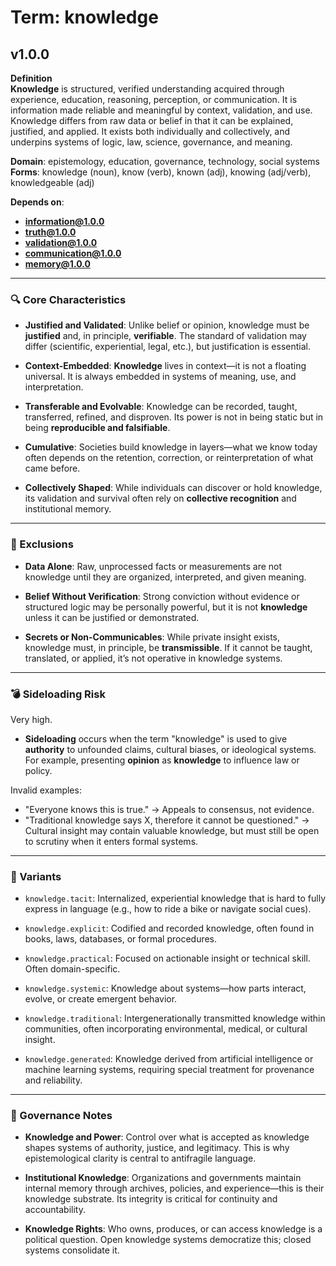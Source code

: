 # Term: knowledge

## v1.0.0

**Definition**  
**Knowledge** is structured, verified understanding acquired through experience, education, reasoning, perception, or communication. It is information made reliable and meaningful by context, validation, and use. Knowledge differs from raw data or belief in that it can be explained, justified, and applied. It exists both individually and collectively, and underpins systems of logic, law, science, governance, and meaning.

**Domain**: epistemology, education, governance, technology, social systems  
**Forms**: knowledge (noun), know (verb), known (adj), knowing (adj/verb), knowledgeable (adj)

**Depends on**:  
- **information@1.0.0**  
- **truth@1.0.0**  
- **validation@1.0.0**  
- **communication@1.0.0**  
- **memory@1.0.0**

---

### 🔍 Core Characteristics

- **Justified and Validated**: Unlike belief or opinion, knowledge must be **justified** and, in principle, **verifiable**. The standard of validation may differ (scientific, experiential, legal, etc.), but justification is essential.

- **Context-Embedded**: **Knowledge** lives in context—it is not a floating universal. It is always embedded in systems of meaning, use, and interpretation.

- **Transferable and Evolvable**: Knowledge can be recorded, taught, transferred, refined, and disproven. Its power is not in being static but in being **reproducible and falsifiable**.

- **Cumulative**: Societies build knowledge in layers—what we know today often depends on the retention, correction, or reinterpretation of what came before.

- **Collectively Shaped**: While individuals can discover or hold knowledge, its validation and survival often rely on **collective recognition** and institutional memory.

---

### 🚧 Exclusions

- **Data Alone**: Raw, unprocessed facts or measurements are not knowledge until they are organized, interpreted, and given meaning.

- **Belief Without Verification**: Strong conviction without evidence or structured logic may be personally powerful, but it is not **knowledge** unless it can be justified or demonstrated.

- **Secrets or Non-Communicables**: While private insight exists, knowledge must, in principle, be **transmissible**. If it cannot be taught, translated, or applied, it’s not operative in knowledge systems.

---

### 💣 Sideloading Risk

Very high.  
- **Sideloading** occurs when the term "knowledge" is used to give **authority** to unfounded claims, cultural biases, or ideological systems. For example, presenting **opinion** as **knowledge** to influence law or policy.

Invalid examples:
- "Everyone knows this is true." → Appeals to consensus, not evidence.
- "Traditional knowledge says X, therefore it cannot be questioned." → Cultural insight may contain valuable knowledge, but must still be open to scrutiny when it enters formal systems.

---

### 🔁 Variants

- `knowledge.tacit`: Internalized, experiential knowledge that is hard to fully express in language (e.g., how to ride a bike or navigate social cues).

- `knowledge.explicit`: Codified and recorded knowledge, often found in books, laws, databases, or formal procedures.

- `knowledge.practical`: Focused on actionable insight or technical skill. Often domain-specific.

- `knowledge.systemic`: Knowledge about systems—how parts interact, evolve, or create emergent behavior.

- `knowledge.traditional`: Intergenerationally transmitted knowledge within communities, often incorporating environmental, medical, or cultural insight.

- `knowledge.generated`: Knowledge derived from artificial intelligence or machine learning systems, requiring special treatment for provenance and reliability.

---

### 🔐 Governance Notes

- **Knowledge and Power**: Control over what is accepted as knowledge shapes systems of authority, justice, and legitimacy. This is why epistemological clarity is central to antifragile language.

- **Institutional Knowledge**: Organizations and governments maintain internal memory through archives, policies, and experience—this is their knowledge substrate. Its integrity is critical for continuity and accountability.

- **Knowledge Rights**: Who owns, produces, or can access knowledge is a political question. Open knowledge systems democratize this; closed systems consolidate it.
